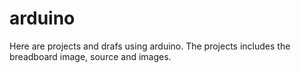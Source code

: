 # arduino

Here are projects and drafs using arduino. The projects includes the breadboard image, source and images.
